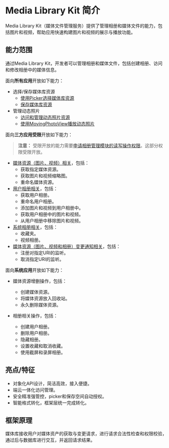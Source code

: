 # Media Library Kit 简介
<!--Kit: Media Library Kit-->
<!--Subsystem: Multimedia-->
<!--Owner: @yixiaoff-->
<!--Designer: @liweilu1-->
<!--Tester: @xchaosioda-->
<!--Adviser: @zengyawen-->

Media Library Kit（媒体文件管理服务）提供了管理相册和媒体文件的能力，包括图片和视频，帮助应用快速构建图片和视频的展示与播放功能。

## 能力范围

通过Media Library Kit，开发者可以管理相册和媒体文件，包括创建相册、访问和修改相册中的媒体信息。

面向**所有应用**开放如下能力：

- 选择/保存媒体库资源
  - [使用Picker选择媒体库资源](photoAccessHelper-photoviewpicker.md)
  - [保存媒体库资源](photoAccessHelper-savebutton.md)
- 管理动态照片
  - [访问和管理动态照片资源](photoAccessHelper-movingphoto.md)
  - [使用MovingPhotoView播放动态照片](movingphotoview-guidelines.md)
<!--RP2--><!--RP2End-->

面向**三方应用受限**开放如下能力：

> **注意：**
> 受限开放的能力需要[申请相册管理模块的读写操作权限](photoAccessHelper-preparation.md#申请相册管理模块功能相关权限)。<!--RP1-->这部分权限受限开放。<!--RP1End-->

- [媒体资源（图片、视频）相关](photoAccessHelper-resource-guidelines.md)，包括：
  - 获取指定媒体资源。
  - 获取图片和视频缩略图。
  - 重命名媒体资源。
- [用户相册相关](photoAccessHelper-userAlbum-guidelines.md)，包括：
  - 获取用户相册。
  - 重命名用户相册。
  - 添加图片和视频到用户相册中。
  - 获取用户相册中的图片和视频。
  - 从用户相册中移除图片和视频。
- [系统相册相关](photoAccessHelper-systemAlbum-guidelines.md)，包括：
  - 收藏夹。
  - 视频相册。
- [媒体资源（图片、视频和相册）变更通知相关](photoAccessHelper-notify-guidelines.md)，包括：
  - 注册对指定URI的监听。
  - 取消指定URI的监听。

<!--Del-->
面向**系统应用**开放如下能力：

- 媒体资源增删操作，包括：
  - 创建媒体资源。
  - 将媒体资源放入回收站。
  - 永久删除媒体资源。

- 相册相关操作，包括：
  - 创建用户相册。
  - 删除用户相册。
  - 隐藏相册。
  - 设置收藏和取消收藏。
  - 使用截屏和录屏相册。
<!--DelEnd-->

## 亮点/特征

- 对象化API设计，简洁高效，接入便捷。
- 端云一体化访问管理。
- 安全精准强管控，picker和保存空间自动授权。
- 智能格式转化，框架层统一完成转化。

## 框架原理

媒体库接收用户对媒体资产的获取与变更请求，进行请求合法性检查和权限校验，通过后与数据库进行交互，并返回请求结果。
